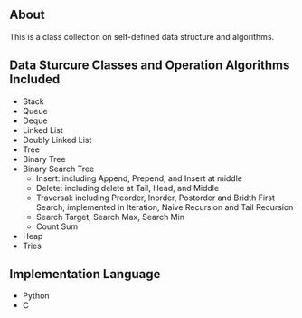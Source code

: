 ## About
This is a class collection on self-defined data structure and algorithms.

## Data Sturcure Classes and Operation Algorithms Included
- Stack
- Queue
- Deque
- Linked List
- Doubly Linked List
- Tree
- Binary Tree
- Binary Search Tree
  - Insert: including Append, Prepend, and Insert at middle
  - Delete: including delete at Tail, Head, and Middle
  - Traversal: including Preorder, Inorder, Postorder and Bridth First Search, implemented in Iteration, Naive Recursion and Tail Recursion
  - Search Target, Search Max, Search Min
  - Count Sum
- Heap
- Tries

## Implementation Language
- Python
- C
